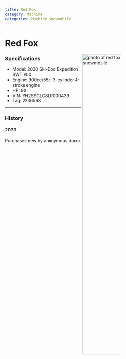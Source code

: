 ```yaml
---
title: Red Fox
category: Machine
categories: Machine Snowmobile
---
```

# Red Fox
<img src="/img/2020-RedFox-Skandic.jpg" alt="photo of red fox snowmobile" style="width: 50%;" align="right">

### Specifications
- Model: 2020 Ski-Doo Expedition SWT 900
- Engine: 900cc/55ci 3-cylinder 4-stroke engine
- HP: 90
- VIN: YH2SSGLC8LR000439
- Tag: 223656S

---
### History

#### 2020

Purchased new by anonymous donor.